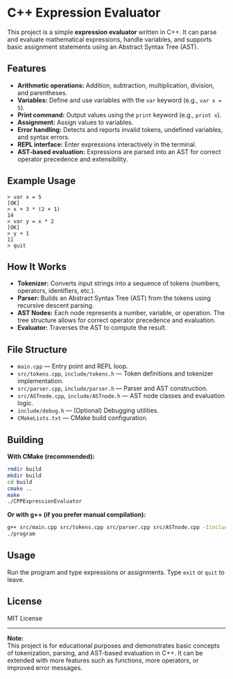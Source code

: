 # C++ Expression Evaluator

This project is a simple **expression evaluator** written in C++. It can parse and evaluate mathematical expressions, handle variables, and supports basic assignment statements using an Abstract Syntax Tree (AST).

## Features

- **Arithmetic operations:** Addition, subtraction, multiplication, division, and parentheses.
- **Variables:** Define and use variables with the `var` keyword (e.g., `var x = 5`).
- **Print command:** Output values using the `print` keyword (e.g., `print x`).
- **Assignment:** Assign values to variables.
- **Error handling:** Detects and reports invalid tokens, undefined variables, and syntax errors.
- **REPL interface:** Enter expressions interactively in the terminal.
- **AST-based evaluation:** Expressions are parsed into an AST for correct operator precedence and extensibility.

## Example Usage

```
> var x = 5
[OK]
> x + 3 * (2 + 1)
14
> var y = x * 2
[OK]
> y + 1
11
> quit
```

## How It Works

- **Tokenizer:** Converts input strings into a sequence of tokens (numbers, operators, identifiers, etc.).
- **Parser:** Builds an Abstract Syntax Tree (AST) from the tokens using recursive descent parsing.
- **AST Nodes:** Each node represents a number, variable, or operation. The tree structure allows for correct operator precedence and evaluation.
- **Evaluator:** Traverses the AST to compute the result.

## File Structure

- `main.cpp` — Entry point and REPL loop.
- `src/tokens.cpp`, `include/tokens.h` — Token definitions and tokenizer implementation.
- `src/parser.cpp`, `include/parser.h` — Parser and AST construction.
- `src/ASTnode.cpp`, `include/ASTnode.h` — AST node classes and evaluation logic.
- `include/debug.h` — (Optional) Debugging utilities.
- `CMakeLists.txt` — CMake build configuration.

## Building

**With CMake (recommended):**
```sh
rmdir build
mkdir build
cd build
cmake ..
make
./CPPExpressionEvaluator
```

**Or with g++ (if you prefer manual compilation):**
```sh
g++ src/main.cpp src/tokens.cpp src/parser.cpp src/ASTnode.cpp -Iinclude -o program
./program
```

## Usage

Run the program and type expressions or assignments. Type `exit` or `quit` to leave.

## License

MIT License

---

**Note:**  
This project is for educational purposes and demonstrates basic concepts of tokenization, parsing, and AST-based evaluation in C++. It can be extended with more features such as functions, more operators, or improved error messages.
